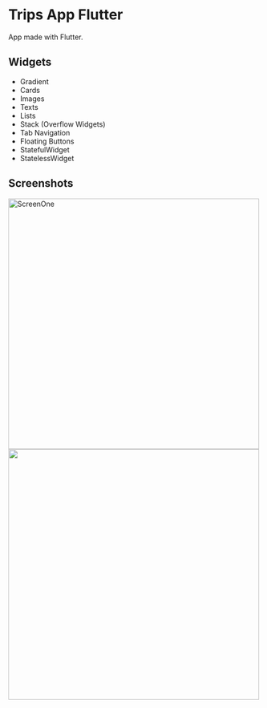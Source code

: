 # Trips App Flutter

App made with Flutter.

## Widgets
<ul>
  <li>Gradient</li>
  <li>Cards</li>
  <li>Images</li>
  <li>Texts</li>
  <li>Lists</li>
  <li>Stack (Overflow Widgets)</li>
  <li>Tab Navigation</li>
  <li>Floating Buttons</li>
  <li>StatefulWidget</li>
  <li>StatelessWidget</li>
</ul>

## Screenshots

<div>
  <img src="https://user-images.githubusercontent.com/45129753/51447844-01d55e00-1cf0-11e9-875a-9b74e17ea75f.png" alt="ScreenOne" height="500"/>
   <img src="https://user-images.githubusercontent.com/45129753/51447845-03068b00-1cf0-11e9-8cbb-fbc2bb58cfac.png" height="500"/>
</div>
